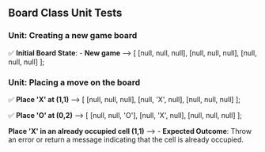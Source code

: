 ## Board Class Unit Tests

### Unit: Creating a new game board

✅ **Initial Board State**: - **New game** -->
[
[null, null, null],
[null, null, null],
[null, null, null]
];

### Unit: Placing a move on the board

✅ **Place 'X' at (1,1)** -->
[
[null, null, null],
[null, 'X', null],
[null, null, null]
];

✅ **Place 'O' at (0,2)** -->
[
[null, null, 'O'],
[null, 'X', null],
[null, null, null]
];

**Place 'X' in an already occupied cell (1,1)** --> - **Expected Outcome**: Throw an error or return a message indicating that the cell is already occupied.
